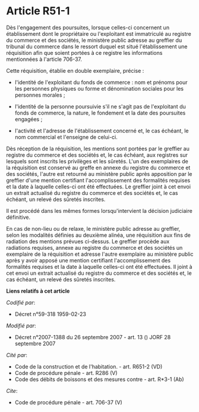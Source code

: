 # Article R51-1

Dès l'engagement des poursuites, lorsque celles-ci concernent un établissement dont le propriétaire ou l'exploitant est
immatriculé au registre du commerce et des sociétés, le ministère public adresse au greffier du tribunal du commerce dans le
ressort duquel est situé l'établissement une réquisition afin que soient portées à ce registre les informations mentionnées à
l'article 706-37. 

Cette réquisition, établie en double exemplaire, précise :

- l'identité de l'exploitant du fonds de commerce : nom et prénoms pour les personnes physiques ou forme et dénomination
sociales pour les personnes morales ;

- l'identité de la personne poursuivie s'il ne s'agit pas de l'exploitant du fonds de commerce, la nature, le fondement et la
date des poursuites engagées ;

- l'activité et l'adresse de l'établissement concerné et, le cas échéant, le nom commercial et l'enseigne de celui-ci. 

Dès réception de la réquisition, les mentions sont portées par le greffier au registre du commerce et des sociétés et, le cas
échéant, aux registres sur lesquels sont inscrits les privilèges et les sûretés. L'un des exemplaires de la réquisition est
conservé au greffe en annexe du registre du commerce et des sociétés, l'autre est retourné au ministère public après
apposition par le greffier d'une mention certifiant l'accomplissement des formalités requises et la date à laquelle celles-ci
ont été effectuées. Le greffier joint à cet envoi un extrait actualisé du registre du commerce et des sociétés et, le cas
échéant, un relevé des sûretés inscrites. 

Il est procédé dans les mêmes formes lorsqu'intervient la décision judiciaire définitive. 

En cas de non-lieu ou de relaxe, le ministère public adresse au greffier, selon les modalités définies au deuxième alinéa,
une réquisition aux fins de radiation des mentions prévues ci-dessus. Le greffier procède aux radiations requises, annexe au
registre du commerce et des sociétés un exemplaire de la réquisition et adresse l'autre exemplaire au ministère public après
y avoir apposé une mention certifiant l'accomplissement des formalités requises et la date à laquelle celles-ci ont été
effectuées. Il joint à cet envoi un extrait actualisé du registre du commerce et des sociétés et, le cas échéant, un relevé
des sûretés inscrites.

**Liens relatifs à cet article**

_Codifié par_:

  - Décret n°59-318 1959-02-23

_Modifié par_:

  - Décret n°2007-1388 du 26 septembre 2007 - art. 13 () JORF 28 septembre 2007

_Cité par_:

  - Code de la construction et de l'habitation. - art. R651-2 (VD)
  - Code de procédure pénale - art. R286 (V)
  - Code des débits de boissons et des mesures contre  - art. R*3-1 (Ab)

_Cite_:

  - Code de procédure pénale - art. 706-37 (V)
